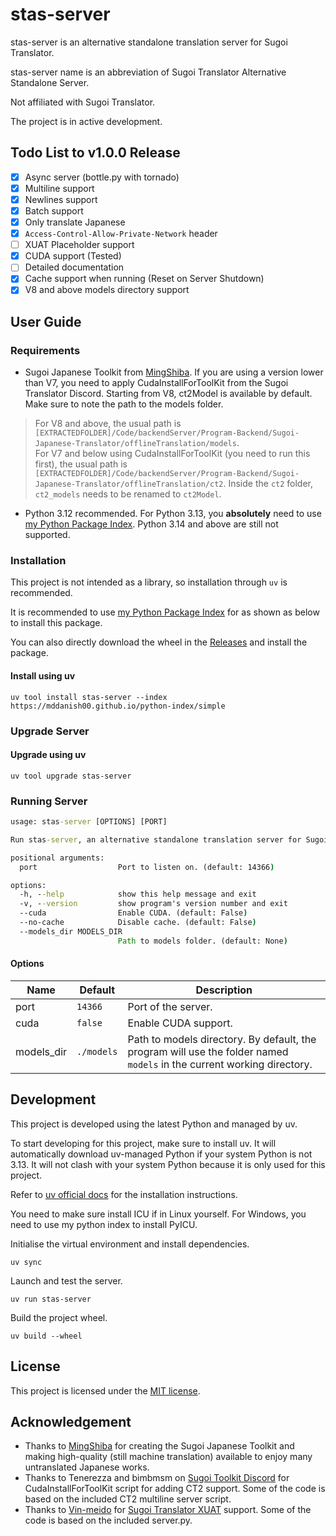 # stas-server

stas-server is an alternative standalone translation server for Sugoi Translator.

stas-server name is an abbreviation of Sugoi Translator Alternative Standalone Server.

Not affiliated with Sugoi Translator.

The project is in active development.

## Todo List to v1.0.0 Release

- [x] Async server (bottle.py with tornado)
- [x] Multiline support
- [x] Newlines support
- [x] Batch support
- [x] Only translate Japanese
- [x] `Access-Control-Allow-Private-Network` header
- [ ] XUAT Placeholder support
- [X] CUDA support (Tested)
- [ ] Detailed documentation
- [X] Cache support when running (Reset on Server Shutdown)
- [X] V8 and above models directory support

## User Guide

### Requirements

- Sugoi Japanese Toolkit from [MingShiba](https://www.patreon.com/mingshiba). If you are using a version lower than V7, you need to apply CudaInstallForToolKit from the Sugoi Translator Discord. Starting from V8, ct2Model is available by default. Make sure to note the path to the models folder.

> For V8 and above, the usual path is `[EXTRACTEDFOLDER]/Code/backendServer/Program-Backend/Sugoi-Japanese-Translator/offlineTranslation/models`.  
> For V7 and below using CudaInstallForToolKit (you need to run this first), the usual path is `[EXTRACTEDFOLDER]/Code/backendServer/Program-Backend/Sugoi-Japanese-Translator/offlineTranslation/ct2`. Inside the `ct2` folder, `ct2_models` needs to be renamed to `ct2Model`.

- Python 3.12 recommended. For Python 3.13, you **absolutely** need to use [my Python Package Index](https://mddanish00.github.io/python-index/simple). Python 3.14 and above are still not supported.

### Installation

This project is not intended as a library, so installation through `uv` is recommended.

It is recommended to use [my Python Package Index](https://mddanish00.github.io/python-index/simple) for as shown as below to install this package.

You can also directly download the wheel in the [Releases](https://github.com/mddanish00/stas-server/releases) and install the package.

#### Install using uv

```commandline
uv tool install stas-server --index https://mddanish00.github.io/python-index/simple
```

### Upgrade Server

#### Upgrade using uv

```commandline
uv tool upgrade stas-server
```

### Running Server

```cmd
usage: stas-server [OPTIONS] [PORT]

Run stas-server, an alternative standalone translation server for Sugoi Translator.

positional arguments:
  port                  Port to listen on. (default: 14366)

options:
  -h, --help            show this help message and exit
  -v, --version         show program's version number and exit
  --cuda                Enable CUDA. (default: False)
  --no-cache            Disable cache. (default: False)
  --models_dir MODELS_DIR
                        Path to models folder. (default: None)
```

#### Options

|Name|Default|Description|
|----|-------|-----------|
|port|`14366`|Port of the server.|
|cuda|`false`|Enable CUDA support.|
|models_dir|`./models`|Path to models directory. By default, the program will use the folder named `models` in the current working directory.|

## Development

This project is developed using the latest Python and managed by uv.

To start developing for this project, make sure to install uv. It will automatically download uv-managed Python if your system Python is not 3.13. It will not clash with your system Python because it is only used for this project.

Refer to [uv official docs](https://docs.astral.sh/uv/getting-started/installation/) for the installation instructions.

You need to make sure install ICU if in Linux yourself. For Windows, you need to use my python index to install PyICU.

Initialise the virtual environment and install dependencies.

```commandline
uv sync
```

Launch and test the server.

```commandline
uv run stas-server
```

Build the project wheel.

```commandline
uv build --wheel
```

## License

This project is licensed under the [MIT license](./LICENSE).

## Acknowledgement

- Thanks to [MingShiba](https://www.patreon.com/mingshiba) for creating the Sugoi Japanese Toolkit and making high-quality (still machine translation) available to enjoy many untranslated Japanese works.
- Thanks to Tenerezza and bimbmsm on [Sugoi Toolkit Discord](https://discord.gg/XFbWSjMHJh) for CudaInstallForToolKit script for adding CT2 support. Some of the code is based on the included CT2 multiline server script.
- Thanks to [Vin-meido](https://github.com/Vin-meido) for [Sugoi Translator XUAT](https://github.com/Vin-meido/XUnity-AutoTranslator-SugoiOfflineTranslatorEndpoint) support. Some of the code is based on the included server.py.

